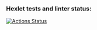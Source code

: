 ### Hexlet tests and linter status:
[![Actions Status](https://github.com/waessum/qa-engineer-project-84/actions/workflows/hexlet-check.yml/badge.svg)](https://github.com/waessum/qa-engineer-project-84/actions)